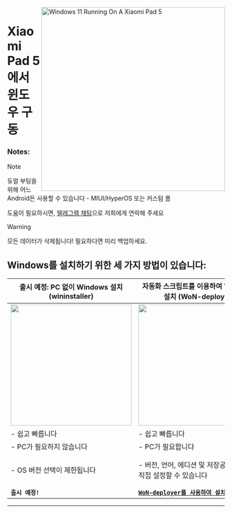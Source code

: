 <img align="right" src="https://raw.githubusercontent.com/erdilS/Port-Windows-11-Xiaomi-Pad-5/main/nabu.png" width="425" alt="Windows 11 Running On A Xiaomi Pad 5">

# Xiaomi Pad 5 에서 윈도우 구동

### Notes:
> [!NOTE]
> 듀얼 부팅을 위해 어느 Android든 사용할 수 있습니다 - MIUI/HyperOS 또는 커스텀 롬
>
> 도움이 필요하시면, [텔레그램 채팅](https://t.me/nabuwoa)으로 저희에게 연락해 주세요


> [!Warning]
> 모든 데이터가 삭제됩니다! 필요하다면 미리 백업하세요.
>

## Windows를 설치하기 위한 세 가지 방법이 있습니다:

| **출시 예정: PC 없이 Windows 설치 (wininstaller)**                                                                       | **자동화 스크립트를 이용하여 Windows 설치 (WoN-deployer)**                                                 | **스스로 직접 Windows 설치**                                                                          |
|----------------------------------------------------------------------------------------------------------------|----------------------------------------------------------------------------------------------------------------|----------------------------------------------------------------------------------------------------------------|
| <a href="nopc-en.md"><img src="Link" width="280"></a> | <a href="won-deployer-install-en.md"><img src="Link" width="280"></a> | <a href="1-partition-en.md"><img src="Link" width="200"></a> |
| - 쉽고 빠릅니다                           | - 쉽고 빠릅니다                          | - 어렵고 오래 걸립니다                     |
| - PC가 필요하지 않습니다                   | - PC가 필요합니다                        | - PC가 필요합니다                         |
| - OS 버전 선택이 제한됩니다 | - 버전, 언어, 에디션 및 저장공간 할당을 직접 설정할 수 있습니다 | - 버전, 언어, 에디션 및 저장공간 할당을 직접 설정할 수 있습니다 |
| **`출시 예정!`** | [**```WoN-deployer를 사용하여 설치```**](won-deployer-install-en.md) | [**`직접 설치 가이드`**](1-partition-en.md) |

---
